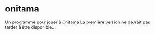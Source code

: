 # onitama
Un programme pour jouer à Onitama
La première version ne devrait pas tarder à être disponible...
